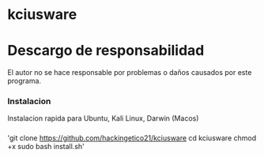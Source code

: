 # kciusware
# Descargo de responsabilidad
El autor no se hace responsable por problemas o daños causados por este programa.
### Instalacion
Instalacion rapida para Ubuntu, Kali Linux, Darwin (Macos)
###
'git clone https://github.com/hackingetico21/kciusware 
cd kciusware
chmod +x 
sudo bash install.sh'
